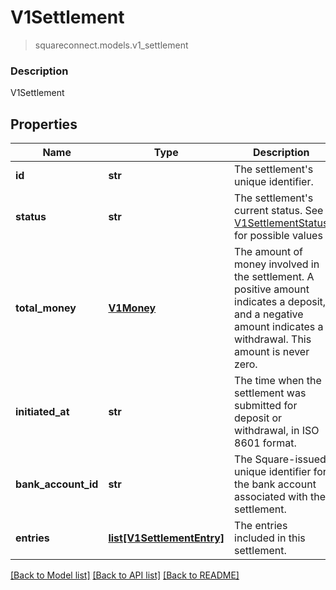 # V1Settlement
> squareconnect.models.v1_settlement

### Description

V1Settlement

## Properties
Name | Type | Description | Notes
------------ | ------------- | ------------- | -------------
**id** | **str** | The settlement&#39;s unique identifier. | [optional] 
**status** | **str** | The settlement&#39;s current status. See [V1SettlementStatus](#type-v1settlementstatus) for possible values | [optional] 
**total_money** | [**V1Money**](V1Money.md) | The amount of money involved in the settlement. A positive amount indicates a deposit, and a negative amount indicates a withdrawal. This amount is never zero. | [optional] 
**initiated_at** | **str** | The time when the settlement was submitted for deposit or withdrawal, in ISO 8601 format. | [optional] 
**bank_account_id** | **str** | The Square-issued unique identifier for the bank account associated with the settlement. | [optional] 
**entries** | [**list[V1SettlementEntry]**](V1SettlementEntry.md) | The entries included in this settlement. | [optional] 

[[Back to Model list]](../README.md#documentation-for-models) [[Back to API list]](../README.md#documentation-for-api-endpoints) [[Back to README]](../README.md)


